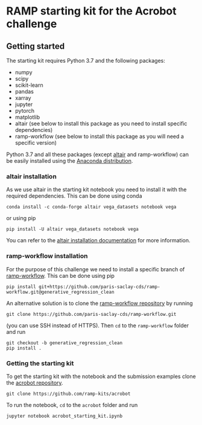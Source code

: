 # RAMP starting kit for the Acrobot challenge

## Getting started

The starting kit requires Python 3.7 and the following packages:

- numpy
- scipy
- scikit-learn
- pandas
- xarray
- jupyter
- pytorch
- matplotlib
- altair (see below to install this package as you need to install specific dependencies)
- ramp-workflow (see below to install this package as you will need a specific version)

Python 3.7 and all these packages (except [altair](https://altair-viz.github.io/getting_started/installation.html) and ramp-workflow) can be easily installed using the [Anaconda distribution](https://www.anaconda.com/distribution/).

### altair installation

As we use altair in the starting kit notebook you need to install it with the required dependencies.
This can be done using conda
```
conda install -c conda-forge altair vega_datasets notebook vega
```
or using pip
```
pip install -U altair vega_datasets notebook vega
```
You can refer to the [altair installation documentation](https://altair-viz.github.io/getting_started/installation.html#quick-start-altair-notebook) for more information.

### ramp-workflow installation
For the purpose of this challenge we need to install a specific branch of [ramp-workflow](https://github.com/paris-saclay-cds/ramp-workflow). This can be done using pip
```
pip install git+https://github.com/paris-saclay-cds/ramp-workflow.git@generative_regression_clean
```

An alternative solution is to clone the [ramp-workflow repository](https://github.com/paris-saclay-cds/ramp-workflow) by running
```
git clone https://github.com/paris-saclay-cds/ramp-workflow.git
```
(you can use SSH instead of HTTPS). Then `cd` to the `ramp-workflow` folder and run
```
git checkout -b generative_regression_clean
pip install .
```

### Getting the starting kit

To get the starting kit with the notebook and the submission examples clone the [acrobot repository](https://github.com/ramp-kits/acrobot).
```
git clone https://github.com/ramp-kits/acrobot
```

To run the notebook, `cd` to the `acrobot` folder and run
```
jupyter notebook acrobot_starting_kit.ipynb
```
